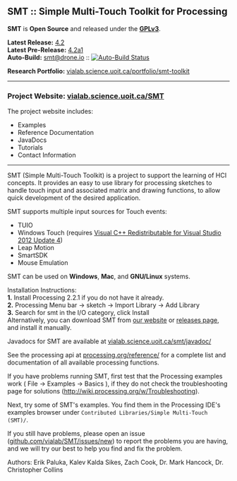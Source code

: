 ## SMT :: Simple Multi-Touch Toolkit for Processing

**SMT** is **Open Source** and released under the [**GPLv3**](https://github.com/vialab/SMT/license.txt).

**Latest Release:** [4.2](https://github.com/vialab/SMT/releases/tag/v4.2)  
**Latest Pre-Release:** [4.2a1](https://github.com/vialab/SMT/releases/tag/v4.2a1)  
**Auto-Build:** [smt@drone.io](https://drone.io/github.com/vialab/SMT) :: [![Auto-Build Status](https://drone.io/github.com/vialab/SMT/status.png)](https://drone.io/github.com/vialab/SMT/latest)

**Research Portfolio:** [vialab.science.uoit.ca/portfolio/smt-toolkit](http://vialab.science.uoit.ca/portfolio/smt-toolkit)  

--------------------------------------------

### Project Website: [vialab.science.uoit.ca/SMT](http://vialab.science.uoit.ca/SMT/)

The project website includes:  
 * Examples
 * Reference Documentation
 * JavaDocs
 * Tutorials
 * Contact Information

--------------------------------------------

SMT (Simple Multi-Touch Toolkit) is a project to support the learning of HCI concepts.
It provides an easy to use library for processing sketches to handle touch input and associated matrix and drawing functions, to allow quick development of the desired application.

SMT supports multiple input sources for Touch events:  
 * TUIO
 * Windows Touch (requires [Visual C++ Redistributable for Visual Studio 2012 Update 4](http://www.microsoft.com/en-au/download/details.aspx?id=30679))
 * Leap Motion
 * SmartSDK
 * Mouse Emulation

SMT can be used on **Windows**, **Mac**, and **GNU/Linux** systems.
  
Installation Instructions:  
 **1.**  Install Processing 2.2.1 if you do not have it already.  
 **2.**  Processing Menu bar -> sketch -> Import Library -> Add Library  
 **3.**  Search for smt in the I/O category, click Install  
Alternatively, you can download SMT from [our website](http://vialab.science.uoit.ca/smt/download.php) or [releases page](https://github.com/vialab/SMT/graphs/contributors), and install it manually.

Javadocs for SMT are available at [vialab.science.uoit.ca/smt/javadoc/](http://vialab.science.uoit.ca/smt/javadoc/)

See the processing api at [processing.org/reference/](http://www.processing.org/reference/) for a complete list and documentation of all available processing functions.

If you have problems running SMT, first test that the Processing examples work ( File -> Examples -> Basics ), if they do not check the troubleshooting page for solutions (http://wiki.processing.org/w/Troubleshooting).

Next, try some of SMT's examples. You find them in the Processing IDE's examples browser under `Contributed Libraries/Simple Multi-Touch (SMT)/`.

If you still have problems, please open an issue ([github.com/vialab/SMT/issues/new](https://github.com/vialab/SMT/issues/new)) to report the problems you are having, and we will try our best to help you find and fix the problem.

Authors: Erik Paluka, Kalev Kalda Sikes, Zach Cook, Dr. Mark Hancock, Dr. Christopher Collins
